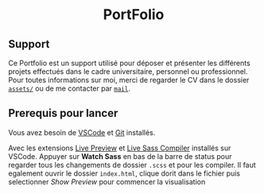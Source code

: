 <h1 align="center"> PortFolio </h1>

## Support

Ce Portfolio est un support utilisé pour déposer et présenter les différents projets effectués dans le cadre universitaire, personnel ou professionnel.
Pour toutes informations sur moi, merci de regarder le CV dans le dossier [`assets/`](./assets/CV.pdf) ou de me contacter par [`mail`](mailto:charlot.noemie72@gmail.com).


## Prerequis pour lancer

Vous avez besoin de [VSCode](https://code.visualstudio.com/) et [Git](https://git-scm.com/) installés.

Avec les extensions [Live Preview](https://marketplace.visualstudio.com/items?itemName=ms-vscode.live-server) et [Live Sass Compiler](https://marketplace.visualstudio.com/items?itemName=glenn2223.live-sass) installés sur VSCode.
Appuyer sur **Watch Sass** en bas de la barre de status pour regarder tous les changements de dossier `.scss` et pour les compiler.
Il faut egalement ouvrir le dossier `index.html`, clique dorit dans le fichier puis selectionner  _Show Preview_ pour commencer la visualisation




